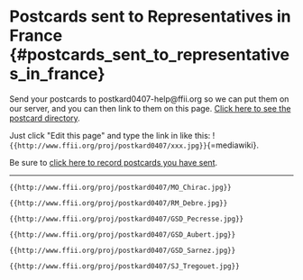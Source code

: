 # Postcards sent to Representatives in France {#postcards_sent_to_representatives_in_france}

Send your postcards to postkard0407-help\@ffii.org so we can put them on
our server, and you can then link to them on this page. [Click here to
see the postcard
directory](http://www.ffii.org/proj/postkard0407 "wikilink").

Just click \"Edit this page\" and type the link in like this:
!`{{http://www.ffii.org/proj/postkard0407/xxx.jpg}}`{=mediawiki}.

Be sure to [ click here to record postcards you have
sent](PostkardSend0407En "wikilink").

------------------------------------------------------------------------

```{=mediawiki}
{{http://www.ffii.org/proj/postkard0407/MO_Chirac.jpg}}
```
```{=mediawiki}
{{http://www.ffii.org/proj/postkard0407/RM_Debre.jpg}}
```
```{=mediawiki}
{{http://www.ffii.org/proj/postkard0407/GSD_Pecresse.jpg}}
```
```{=mediawiki}
{{http://www.ffii.org/proj/postkard0407/GSD_Aubert.jpg}}
```
```{=mediawiki}
{{http://www.ffii.org/proj/postkard0407/GSD_Sarnez.jpg}}
```
```{=mediawiki}
{{http://www.ffii.org/proj/postkard0407/SJ_Tregouet.jpg}}
```
